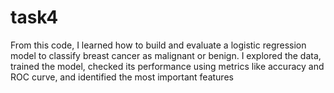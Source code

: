 # task4
From this code, I learned how to build and evaluate a logistic regression model to classify breast cancer as malignant or benign. I explored the data, trained the model, checked its performance using metrics like accuracy and ROC curve, and identified the most important features
